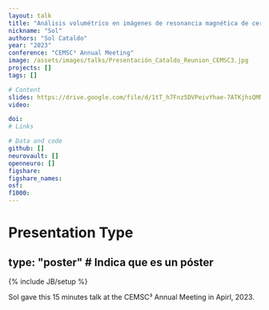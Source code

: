 ```yaml
---
layout: talk
title: "Análisis volumétrico en imágenes de resonancia magnética de cerebro"
nickname: "Sol"
authors: "Sol Cataldo" 
year: "2023"
conference: "CEMSC³ Annual Meeting"
image: /assets/images/talks/Presentación_Cataldo_Reunion_CEMSC3.jpg
projects: []
tags: []

# Content
slides: https://drive.google.com/file/d/1tT_h7Fnz5DVPeivYhae-7ATKjhsQMNZN/view?usp=sharing
video:

doi:
# Links

# Data and code
github: []
neurovault: []
openneuro: []
figshare:
figshare_names:
osf:
f1000:
---
```


# Presentation Type
type: "poster"  # Indica que es un póster
---

{% include JB/setup %}

Sol gave this 15 minutes talk at the CEMSC³ Annual Meeting in Apirl, 2023.